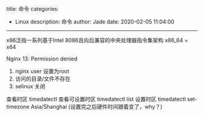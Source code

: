 title: 命令
categories:
  - Linux
description: 命令
author: Jade
date: 2020-02-05 11:04:00
---

x86泛指一系列基于Intel 8086且向后兼容的中央处理器指令集架构
x86_64 = x64


Nginx 13: Permission denied
1. nginx user 设置为root
2. 访问的目录/文件不存在
3. selinux 关闭


查看时区 timedatectl
查看可设置时区 timedatectl list
设置时区 timedatectl set-timezone Asia/Shanghai (设置完之后硬件时间跟着变了，why？)

